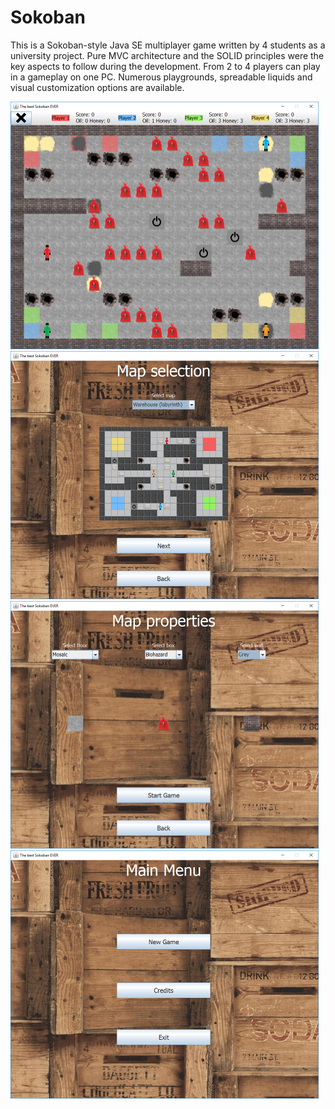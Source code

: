 # Sokoban

This is a Sokoban-style Java SE multiplayer game written by 4 students as a university project. Pure MVC architecture and the SOLID principles were the key aspects to follow during the development. From 2 to 4 players can play in a gameplay on one PC. Numerous playgrounds, spreadable liquids and visual customization options are available.

<img src="assets/game.png" style="zoom:50%;" />

<img src="assets/map_select.png" style="zoom:50%;" />

<img src="assets/properties.png" style="zoom:50%;" />

<img src="assets/main.png" style="zoom:50%;" />

